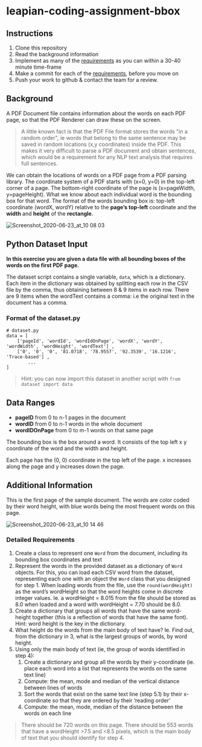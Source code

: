 # leapian-coding-assignment-bbox

## Instructions

1. Clone this repository
2. Read the background information
3. Implement as many of the [requirements](#detailed-requirements) as you can within a 30-40 minute time-frame
4. Make a commit for each of the [requirements](#detailed-requirements), before you move on
5. Push your work to github & contact the team for a review.

## Background

A PDF Document file contains information about the words on each PDF page, so that the PDF Renderer can draw these on the screen.

> A little known fact is that the PDF File format stores the words "in a random order", ie words that belong to the same sentence may be saved in random locations (x,y coordinates) inside the PDF.
> This makes it very difficult to parse a PDF document and obtain sentences, which would be a requirement for any NLP text analysis that requires full sentences.

We can obtain the locations of words on a PDF page from a PDF parsing library. The coordinate system of a PDF starts with (x=0, y=0) in the top-left corner of a page.
The bottom-right coordinate of the page is (x=pageWidth, y=pageHeight).
What we know about each individual word is the bounding box for that word.
The format of the words bounding box is:
top-left coordinate (wordX, wordY) relative to the **page’s top-left** coordinate and the **width** and **height** of the **rectangle**.

![Screenshot_2020-06-23_at_10 08 03](https://user-images.githubusercontent.com/402956/151150665-9595be60-cf59-42e9-af1f-02c07b370eb0.png)

## Python Dataset Input

**In this exercise you are given a data file with all bounding boxes of the words on the first PDF page.**

The dataset script contains a single variable, `data`, which is a dictionary. Each item in the dictionary was obtained by splitting each row in the CSV file by the comma, thus obtaining between 8 & 9 items in each row. There are 9 items when the wordText contains a comma: i.e the original text in the document has a comma.

### Format of the dataset.py

```
# dataset.py
data = [
    ['pageId', 'wordId', 'wordIdOnPage', 'wordX', 'wordY', 'wordWidth', 'wordHeight', 'wordText'] ,
    ['0', '0', '0', '81.0718', '78.9557', '92.3539', '16.1216', 'Trace-based'] ,
		...
]
```

> Hint: you can now import this dataset in another script with `from dataset import data`

## Data Ranges

- **pageID** from 0 to n-1 pages in the document
- **wordID** from 0 to n-1 words in the whole document
- **wordIDOnPage** from 0 to m-1 words on that same page

The bounding box is the box around a word. It consists of the top left x y coordinate of the word and the width and height.

Each page has the (0, 0) coordinate in the top left of the page. x increases along the page and y increases down the page.

## Additional Information

This is the first page of the sample document.
The words are color coded by their word height, with blue words being the most frequent words on this page.

![Screenshot_2020-06-23_at_10 14 46](https://user-images.githubusercontent.com/402956/151151477-ee567ef6-b3d5-4a52-820e-446517da0c4d.png)

### Detailed Requirements

1. Create a class to represent one `Word` from the document, including its bounding box coordinates and text
2. Represent the words in the provided dataset as a dictionary of `Word` objects. For this, you can load each CSV word from the dataset, representing each one with an object the `Word` class that you designed for step 1. When loading words from the file, use the `round(wordHeight)` as the word’s wordHeight so that the word heights come in discrete integer values. Ie. a wordHeight = 8.015 from the file should be stored as 8.0 when loaded and a word with wordHeight = 7.70 should be 8.0.
3. Create a dictionary that groups all words that have the same word-height together (this is a reflection of words that have the same font). Hint: word height is the key in the dictionary.
4. What height do the words from the main body of text have? Ie. Find out, from the dictionary in 3, what is the largest groups of words, by word height.
5. Using only the main body of text (ie, the group of words identified in step 4):
   1. Create a dictionary and group all the words by their y-coordinate (ie. place each word into a list that represents the words on the same text line)
   2. Compute: the mean, mode and median of the vertical distance between lines of words
   3. Sort the words that exist on the same text line (step 5.1) by their x-coordinate so that they are ordered by their ‘reading order’
   4. Compute: the mean, mode, median of the distance between the words on each line

> There should be 720 words on this page. There should be 553 words that have a wordHeight >7.5 and <8.5 pixels, which is the main body of text that you should identify for step 4.
